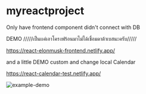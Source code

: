 # myreactproject 

Only have frontend component didn't connect with DB




DEMO /////เป็นเเค่เอาโครงฟร้อนมาไม่ได้เชื่อมดาต้าเบสนะครับ/////

https://react-elonmusk-frontend.netlify.app/



and a little DEMO custom and change local Calendar 

https://react-calendar-test.netlify.app/


![example-demo](https://user-images.githubusercontent.com/63074145/142377876-3f542796-92de-47bb-9384-e2265d2cd107.jpg)
